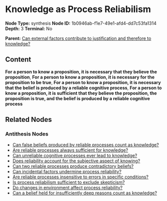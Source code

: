 # Knowledge as Process Reliabilism

**Node Type:** synthesis
**Node ID:** 1b0946ab-f1e7-49e1-afd4-dd7c53fa1314
**Depth:** 3
**Terminal:** No

**Parent:** [Can external factors contribute to justification and therefore to knowledge?](can-external-factors-contribute-to-justification-and-therefore-to-knowledge-antithesis-e7b09ef7-306b-438f-80fd-b2c16ca5807b.md)

## Content

**For a person to know a proposition, it is necessary that they believe the proposition**, **For a person to know a proposition, it is necessary for the proposition to be true**, **For a person to know a proposition, it is necessary that the belief is produced by a reliable cognitive process**, **For a person to know a proposition, it is sufficient that they believe the proposition, the proposition is true, and the belief is produced by a reliable cognitive process**

## Related Nodes

### Antithesis Nodes

- [Can false beliefs produced by reliable processes count as knowledge?](can-false-beliefs-produced-by-reliable-processes-count-as-knowledge-antithesis-55444832-f0d8-40f2-ae46-0481f4ba317f.md)
- [Are reliable processes always sufficient for knowledge?](are-reliable-processes-always-sufficient-for-knowledge-antithesis-0efaef8e-b234-44d3-8e08-c6497d74e910.md)
- [Can unreliable cognitive processes ever lead to knowledge?](can-unreliable-cognitive-processes-ever-lead-to-knowledge-antithesis-f2438539-4f5f-4776-9157-ed5cca0873a5.md)
- [Does reliability account for the subjective aspect of knowing?](does-reliability-account-for-the-subjective-aspect-of-knowing-antithesis-6b32975c-86bc-425c-961e-e6e917d29c07.md)
- [Can two reliable processes produce contradictory beliefs?](can-two-reliable-processes-produce-contradictory-beliefs-antithesis-c9d3fef5-f9f4-4835-8496-3b07d1f72204.md)
- [Can incidental factors undermine process reliability?](can-incidental-factors-undermine-process-reliability-antithesis-1fc8b016-4b5c-47f0-9dc9-5b7c30b39ec0.md)
- [Are reliable processes insensitive to errors in specific conditions?](are-reliable-processes-insensitive-to-errors-in-specific-conditions-antithesis-81004b60-84a2-40e2-8ffe-2111d8c6a2a2.md)
- [Is process reliabilism sufficient to exclude skepticism?](is-process-reliabilism-sufficient-to-exclude-skepticism-antithesis-3f5f03ed-4ab9-46b0-8328-faa9634f160b.md)
- [Do changes in environment affect process reliability?](do-changes-in-environment-affect-process-reliability-antithesis-fe5ff6f1-5cf2-45c9-b520-c820523b6997.md)
- [Can a belief held for insufficiently deep reasons count as knowledge?](can-a-belief-held-for-insufficiently-deep-reasons-count-as-knowledge-antithesis-8b1279ed-544b-466b-a503-95c1a841981d.md)
